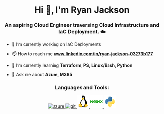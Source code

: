 <h1 align="center">Hi 👋, I'm Ryan Jackson</h1>
<h3 align="center">An aspiring Cloud Engineer traversing Cloud Infrastructure and IaC Deployment. ☁️</h3>


- 🔭 I’m currently working on [IaC Deployments](https://github.com/MarkusXTJR/IaC-Projects)

- 📫 How to reach me **www.linkedin.com/in/ryan-jackson-03273b177**

- 🌱 I’m currently learning **Terraform, PS, Linux/Bash, Python**

- 💬 Ask me about **Azure, M365**


<h3 align="center">Languages and Tools:</h3>
<p align="center"> <a href="https://azure.microsoft.com/en-in/" target="_blank" rel="noreferrer"> <img src="https://www.vectorlogo.zone/logos/microsoft_azure/microsoft_azure-icon.svg" alt="azure" width="40" height="40"/> </a> <a href="https://git-scm.com/" target="_blank" rel="noreferrer"> <img src="https://www.vectorlogo.zone/logos/git-scm/git-scm-icon.svg" alt="git" width="40" height="40"/> </a> <a href="https://www.linux.org/" target="_blank" rel="noreferrer"> <img src="https://raw.githubusercontent.com/devicons/devicon/master/icons/linux/linux-original.svg" alt="linux" width="40" height="40"/> </a> <a href="https://www.nginx.com" target="_blank" rel="noreferrer"> <img src="https://raw.githubusercontent.com/devicons/devicon/master/icons/nginx/nginx-original.svg" alt="nginx" width="40" height="40"/> </a> <a href="https://www.python.org" target="_blank" rel="noreferrer"> <img src="https://raw.githubusercontent.com/devicons/devicon/master/icons/python/python-original.svg" alt="python" width="40" height="40"/> </a> </p>

